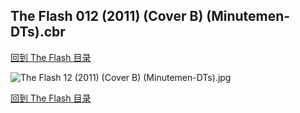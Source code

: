 ## The Flash 012 (2011) (Cover B) (Minutemen-DTs).cbr


[回到 The Flash 目录](https://github.com/alicewish/markdown/blob/master/series/Flash.md)


![The Flash 12 (2011) (Cover B) (Minutemen-DTs).jpg](https://wx1.sinaimg.cn/large/6a9fdecagy1fq34j3c455j20zk1ixhaq.jpg)

[回到 The Flash 目录](https://github.com/alicewish/markdown/blob/master/series/Flash.md)


